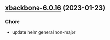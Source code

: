

## [xbackbone-6.0.16](https://github.com/truecharts/charts/compare/xbackbone-6.0.15...xbackbone-6.0.16) (2023-01-23)

### Chore

- update helm general non-major
  
  